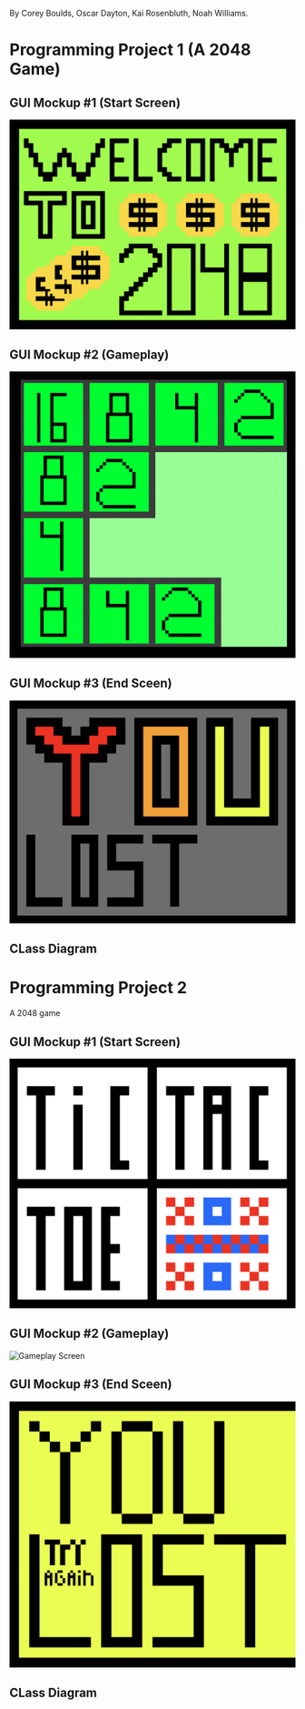 By Corey Boulds, Oscar Dayton, Kai Rosenbluth, Noah Williams. 


# Programming Project 1 (A 2048 Game) 


## GUI Mockup #1 (Start Screen) 
![Start Screen](https://github.com/Kair12345/GroupProject/blob/gh-pages/Images/2048TitleScreen.png?raw=true)

## GUI Mockup #2 (Gameplay) 
![Gameplay Screen](https://github.com/Kair12345/GroupProject/blob/gh-pages/Images/2048Gameplay.png?raw=true)

## GUI Mockup #3 (End Sceen) 
![End Screen](https://github.com/Kair12345/GroupProject/blob/gh-pages/Images/2048YouLost.png?raw=true)

## CLass Diagram 







# Programming Project 2


A 2048 game


## GUI Mockup #1 (Start Screen)  
![Start Screen](https://github.com/Kair12345/GroupProject/blob/gh-pages/Images/TicTacToeTitelScreen.png?raw=true)

## GUI Mockup #2 (Gameplay) 
![Gameplay Screen]()

## GUI Mockup #3 (End Sceen) 
![End Screen](https://github.com/Kair12345/GroupProject/blob/gh-pages/Images/TicTacToeYouLost.png?raw=true)

## CLass Diagram 
